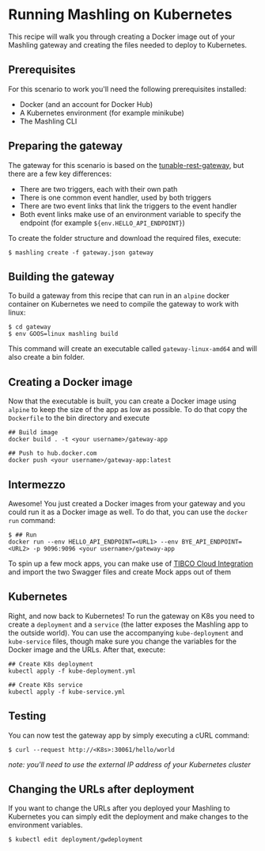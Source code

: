 # Running Mashling on Kubernetes
This recipe will walk you through creating a Docker image out of your Mashling gateway and creating the files needed to deploy to Kubernetes.

## Prerequisites
For this scenario to work you'll need the following prerequisites installed:
* Docker (and an account for Docker Hub)
* A Kubernetes environment (for example minikube)
* The Mashling CLI

## Preparing the gateway
The gateway for this scenario is based on the [tunable-rest-gateway](https://github.com/TIBCOSoftware/mashling-recipes/tree/master/recipes/tunable-rest-gateway), but there are a few key differences:
* There are two triggers, each with their own path 
* There is one common event handler, used by both triggers
* There are two event links that link the triggers to the event handler
* Both event links make use of an environment variable to specify the endpoint (for example `${env.HELLO_API_ENDPOINT}`)

To create the folder structure and download the required files, execute:
```
$ mashling create -f gateway.json gateway
```

## Building the gateway
To build a gateway from this recipe that can run in an `alpine` docker container on Kubernetes we need to compile the gateway to work with linux:
```
$ cd gateway
$ env GOOS=linux mashling build
```
This command will create an executable called `gateway-linux-amd64` and will also create a bin folder.

## Creating a Docker image
Now that the executable is built, you can create a Docker image using `alpine` to keep the size of the app as low as possible. To do that copy the `Dockerfile` to the bin directory and execute
```
## Build image
docker build . -t <your username>/gateway-app

## Push to hub.docker.com
docker push <your username>/gateway-app:latest
```

## Intermezzo
Awesome! You just created a Docker images from your gateway and you could run it as a Docker image as well. To do that, you can use the `docker run` command:
```
$ ## Run
docker run --env HELLO_API_ENDPOINT=<URL1> --env BYE_API_ENDPOINT=<URL2> -p 9096:9096 <your username>/gateway-app
```
To spin up a few mock apps, you can make use of [TIBCO Cloud Integration](https://cloud.tibco.com) and import the two Swagger files and create Mock apps out of them

## Kubernetes
Right, and now back to Kubernetes! To run the gateway on K8s you need to create a `deployment` and a `service` (the latter exposes the Mashling app to the outside world). You can use the accompanying `kube-deployment` and `kube-service` files, though make sure you change the variables for the Docker image and the URLs. After that, execute:
```
## Create K8s deployment
kubectl apply -f kube-deployment.yml

## Create K8s service
kubectl apply -f kube-service.yml
```

## Testing
You can now test the gateway app by simply executing a cURL command:
```
$ curl --request http://<K8s>:30061/hello/world
```
_note: you'll need to use the external IP address of your Kubernetes cluster_

## Changing the URLs after deployment
If you want to change the URLs after you deployed your Mashling to Kubernetes you can simply edit the deployment and make changes to the environment variables.
```
$ kubectl edit deployment/gwdeployment
```
